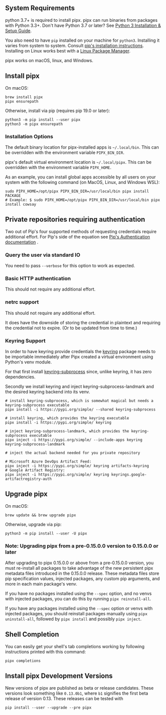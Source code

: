 ## System Requirements

python 3.7+ is required to install pipx. pipx can run binaries from packages with Python 3.3+. Don't have Python 3.7 or later? See [Python 3 Installation & Setup Guide](https://realpython.com/installing-python/).

You also need to have `pip` installed on your machine for `python3`. Installing it varies from system to system. Consult [pip's installation instructions](https://pip.pypa.io/en/stable/installing/). Installing on Linux works best with a [Linux Package Manager](https://packaging.python.org/guides/installing-using-linux-tools/#installing-pip-setuptools-wheel-with-linux-package-managers).

pipx works on macOS, linux, and Windows.

## Install pipx

On macOS:

```
brew install pipx
pipx ensurepath
```

Otherwise, install via pip (requires pip 19.0 or later):

```
python3 -m pip install --user pipx
python3 -m pipx ensurepath
```

### Installation Options

The default binary location for pipx-installed apps is `~/.local/bin`. This can be overridden with the environment variable `PIPX_BIN_DIR`.

pipx's default virtual environment location is `~/.local/pipx`. This can be overridden with the environment variable `PIPX_HOME`.

As an example, you can install global apps accessible by all users on your system with the following command (on MacOS, Linux, and Windows WSL):

```
sudo PIPX_HOME=/opt/pipx PIPX_BIN_DIR=/usr/local/bin pipx install PACKAGE
# Example: $ sudo PIPX_HOME=/opt/pipx PIPX_BIN_DIR=/usr/local/bin pipx install cowsay
```

## Private repositories requiring authentication

Two out of Pip's four supported methods of requesting credentials require additional effort. For Pip's side of the equation see [Pip's Authentication documentation](https://pip.pypa.io/en/stable/topics/authentication/) .

### Query the user via standard IO

You need to pass `--verbose` for this option to work as expected.

### Basic HTTP authentication

This should not require any additional effort.

### netrc support

This should not require any additional effort.

It does have the downside of storing the credential in plaintext and requiring the credential not to expire. (Or to be updated from time to time.)

### Keyring Support

In order to have keyring provide credentials the [keyring](https://pypi.org/project/keyring/) package needs to be importable immediately after Pipx created a virtual environment using Python's venv module.

For that first install [keyring-subprocess](https://pypi.org/project/keyring-subprocess/) since, unlike keyring, it has zero dependencies.

Secondly we install keyring and inject keyring-subprocess-landmark and the desired keyring backend into its venv.

```
# install keyring-subprocess, which is somewhat magical but needs a keyring-subprocess executable 
pipx install -i https://pypi.org/simple/ --shared keyring-subprocess

# install keyring, which provides the keyring executable
pipx install -i https://pypi.org/simple/ keyring

# inject keyring-subprocess-landmark, which provides the keyring-subprocess executable
pipx inject -i https://pypi.org/simple/ --include-apps keyring keyring-subprocess-landmark

# inject the actual backend needed for you private repository

# Microsoft Azure DevOps Artifact Feed:
pipx inject -i https://pypi.org/simple/ keyring artifacts-keyring
# Google Artifact Registry:
pipx inject -i https://pypi.org/simple/ keyring keyrings.google-artifactregistry-auth
```

## Upgrade pipx

On macOS:

```
brew update && brew upgrade pipx
```

Otherwise, upgrade via pip:

```
python3 -m pip install --user -U pipx
```

### Note: Upgrading pipx from a pre-0.15.0.0 version to 0.15.0.0 or later

After upgrading to pipx 0.15.0.0 or above from a pre-0.15.0.0 version, you must re-install all packages to take advantage of the new persistent pipx metadata files introduced in the 0.15.0.0 release. These metadata files store pip specification values, injected packages, any custom pip arguments, and more in each main package's venv.

If you have no packages installed using the `--spec` option, and no venvs with injected packages, you can do this by running `pipx reinstall-all`.

If you have any packages installed using the `--spec` option or venvs with injected packages, you should reinstall packages manually using `pipx uninstall-all`, followed by `pipx install` and possibly `pipx inject`.

## Shell Completion

You can easily get your shell's tab completions working by following instructions printed with this command:

```
pipx completions
```

## Install pipx Development Versions

New versions of pipx are published as beta or release candidates. These versions look something like `0.13.0b1`, where `b1` signifies the first beta release of version 0.13. These releases can be tested with

```
pip install --user --upgrade --pre pipx
```
